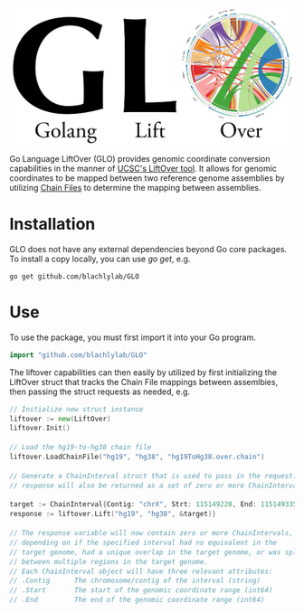 ![Go LiftOver](glologo.png)

Go Language LiftOver (GLO) provides genomic coordinate conversion capabilities
in the manner of [UCSC's LiftOver tool](https://genome.ucsc.edu/cgi-bin/hgLiftOver). It allows for genomic coordinates
to be mapped between two reference genome assemblies by utilizing [Chain Files](https://genome.ucsc.edu/goldenpath/help/chain.html)
to determine the mapping between assemblies. 

# Installation
GLO does not have any external dependencies beyond Go core packages. To install
a copy locally, you can use *go get*, e.g.
```
go get github.com/blachlylab/GLO
```

# Use
To use the package, you must first import it into your Go program.
```go
import "github.com/blachlylab/GLO"
```

The liftover capabilities can then easily by utilized by first initializing 
the LiftOver struct that tracks the Chain File mappings between assemlbies,
then passing the struct requests as needed, e.g.
```go
// Initialize new struct instance
liftover := new(LiftOver)
liftover.Init()

// Load the hg19-to-hg38 chain file
liftover.LoadChainFile("hg19", "hg38", "hg19ToHg38.over.chain")

// Generate a ChainInterval struct that is used to pass in the request. The
// response will also be returned as a set of zero or more ChainIntervals.

target := ChainInterval{Contig: "chrX", Strt: 115149220, End: 115149335}
response := liftover.Lift("hg19", "hg38", &target)}

// The response variable will now contain zero or more ChainIntervals,
// depending on if the specified interval had no equivalent in the 
// target genome, had a unique overlap in the target genome, or was split
// between multiple regions in the target genome.
// Each ChainInterval object will have three relevant attributes:
// .Contig 		The chromosome/contig of the interval (string)
// .Start		The start of the genomic coordinate range (int64)
// .End			The end of the genomic coordinate range (int64)
```